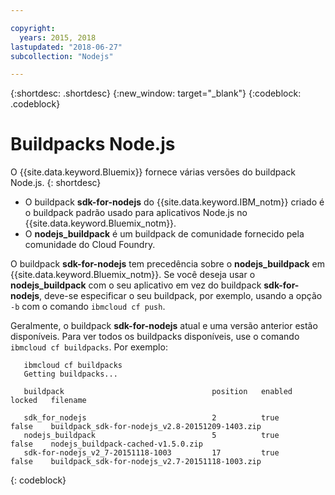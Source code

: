 ```yaml
---

copyright:
  years: 2015, 2018
lastupdated: "2018-06-27"
subcollection: "Nodejs"

---
```


{:shortdesc: .shortdesc}
{:new_window: target="_blank"}
{:codeblock: .codeblock}

# Buildpacks Node.js

O {{site.data.keyword.Bluemix}} fornece várias versões do buildpack Node.js.
{: shortdesc}

* O buildpack **sdk-for-nodejs** do {{site.data.keyword.IBM_notm}} criado é o buildpack padrão
usado para aplicativos Node.js no {{site.data.keyword.Bluemix_notm}}.
* O **nodejs_buildpack** é um buildpack de comunidade fornecido pela comunidade do Cloud Foundry.

O buildpack **sdk-for-nodejs** tem precedência sobre o **nodejs_buildpack** em
{{site.data.keyword.Bluemix_notm}}. Se você deseja usar o **nodejs_buildpack** com o seu aplicativo em
vez do buildpack **sdk-for-nodejs**, deve-se especificar o seu buildpack, por exemplo, usando a opção `-b` com o comando `ibmcloud cf push`.

Geralmente, o buildpack **sdk-for-nodejs** atual e uma versão anterior estão disponíveis.  Para ver todos
os buildpacks disponíveis, use o comando `ibmcloud cf buildpacks`.  Por exemplo:

```
   ibmcloud cf buildpacks
   Getting buildpacks...

   buildpack                                 position   enabled   locked   filename   

   sdk_for_nodejs                            2          true      false    buildpack_sdk-for-nodejs_v2.8-20151209-1403.zip   
   nodejs_buildpack                          5          true      false    nodejs_buildpack-cached-v1.5.0.zip   
   sdk-for-nodejs_v2_7-20151118-1003         17         true      false    buildpack_sdk-for-nodejs_v2.7-20151118-1003.zip
```
{: codeblock}
